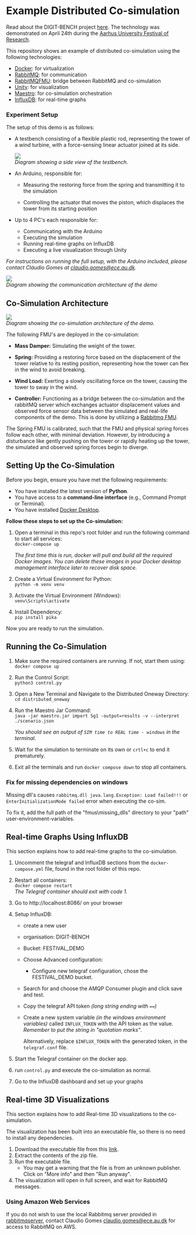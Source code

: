 
# Example Distributed Co-simulation

Read about the DIGIT-BENCH project [here](https://digit.au.dk/research-projects/digit-bench). The technology was demonstrated on April 24th during the [Aarhus University Festival of Research](https://international.au.dk/about/visitors/festivalofresearch).

This repository shows an example of distributed co-simulation using the following technologies:
- [Docker](https://www.docker.com/): for virtualization
- [RabbitMQ](https://www.rabbitmq.com/): for communication
- [RabbitMQFMU](https://github.com/INTO-CPS-Association/fmu-rabbitmq): bridge between RabbitMQ and co-simulation
- [Unity](https://unity.com/): for visualization
- [Maestro](https://github.com/INTO-CPS-Association/maestro): for co-simulation orchestration
- [InfluxDB](https://www.influxdata.com/): for real-time graphs



### Experiment Setup

The setup of this demo is as follows:

- A testbench consisting of a flexible plastic rod, representing the tower of a wind turbine, with a force-sensing linear actuator joined at its side.  

   ![](resources/testbench.png) \
   *Diagram showing a side view of the testbench.*

- An Arduino, responsible for:
   - Measuring the restoring force from the spring and      transmitting it to the simulation
   
   - Controlling the actuator that moves the piston, which displaces the tower from its starting position

- Up to 4 PC's each responsible for:
   - Communicating with the Arduino
   - Executing the simulation 
   - Running real-time graphs on InfluxDB
   - Executing a live visualization through Unity

*For instructions on running the full setup, with the Arduino included, please contact Cláudio Gomes at claudio.gomes@ece.au.dk.*

![](resources/communication_architecture.png) \
*Diagram showing the communication architecture of the demo*


## Co-Simulation Architecture

![](resources/cosim_architecture.png) \
*Diagram showing the co-simulation architecture of the demo.*

The following FMU's are deployed in the co-simulation:

- **Mass Damper:** Simulating the weight of the tower.

- **Spring:** Providing a restoring force based on the displacement of the tower relative to its resting position, representing how the tower can flex in the wind to avoid breaking. 
- **Wind Load:** Exerting a slowly oscillating force on the tower, causing the tower to sway in the wind.  
- **Controller:** Functioning as a bridge between the co-simulation and the rabbitMQ server which exchanges actuator displacement values and observed force sensor data between the simulated and real-life components of the demo. This is done by utilizing a [Rabbitmq FMU](https://github.com/INTO-CPS-Association/fmu-rabbitmq).  

The Spring FMU is calibrated, such that the FMU and physical spring forces follow each other, with minimal deviation. However, by introducing a disturbance like gently pushing on the tower or rapidly heating up the tower, the simulated and observed spring forces begin to diverge. 

## Setting Up the Co-Simulation
Before you begin, ensure you have met the following requirements:

- You have installed the latest version of **Python**.
- You have access to a **command-line interface** (e.g., Command Prompt or Terminal).
- You have installed [Docker Desktop](https://www.docker.com/products/docker-desktop/). 

**Follow these steps to set up the Co-simulation:**

1. Open a terminal in this repo's root folder and run the following command to start all services: \
 `docker-compose up`

   *The first time this is run, docker will pull and build all the required Docker images.
   You can delete these images in your Docker desktop management interface later to recover disk space.*
2. Create a Virtual Environment for Python: \
   `python -m venv venv`
3. Activate the Virtual Environment (Windows): \
   `venv\Scripts\activate`
4. Install Dependency: \
   `pip install pika`

Now you are ready to run the simulation.


## Running the Co-Simulation

1. Make sure the required containers are running. If not, start them using: \
   `docker compose up`
2. Run the Control Script: \
   `python3 control.py`
3. Open a New Terminal and Navigate to the Distributed Oneway Directory: \
   `cd distributed_oneway`
4. Run the Maestro Jar Command: \
   `java -jar maestro.jar import Sg1 -output=results -v --interpret ./scenario.json`

   *You should see an output of `SIM time to REAL time - windows` in the terminal.*
8.  Wait for the simulation to terminate on its own or `crtl+c` to end it prematurely.
9.  Exit all the terminals and run `docker compose down` to stop all containers.

### Fix for missing dependencies on windows
Missing dll's causes `rabbitmq.dll java.lang.Exception: Load failed!!!` or `EnterInitializationMode failed` error when executing the co-sim. 

To fix it, add the full path of the "fmus\missing_dlls" directory to your "path" user-environment-variables. 


## Real-time Graphs Using InfluxDB
This section explains how to add real-time graphs to the co-simulation.

1. Uncomment the telegraf and InfluxDB sections from the `docker-compose.yml` file, found in the root folder of this repo.
2. Restart all containers: \
   `docker compose restart` \
   *The Telegraf container should exit with code 1.*

3. Go to http://localhost:8086/ on your browser
4. Setup InfluxDB:
   - create a new user
   - organisation: DIGIT-BENCH
   - Bucket: FESTIVAL_DEMO

   - Choose Advanced configuration:
      - Configure new telegraf configuration, chose the FESTIVAL_DEMO bucket.
   - Search for and choose the AMQP Consumer plugin and click save and test. 
   - Copy the telegraf API token *(long string ending with `==`)*
   - Create a new system variable *(in the windows environment variables)* called `INFLUX_TOKEN` with the API token as the value. *Remember to put the string in "quotation marks"*. 
   
      Alternatively, replace `$INFLUX_TOKEN` with the generated token, in the `telegraf.conf` file.

5. Start the Telegraf container on the docker app.
6. run `control.py` and execute the co-simulation as normal.
7. Go to the InfluxDB dashboard and set up your graphs


## Real-time 3D Visualizations
This section explains how to add Real-time 3D visualizations to the co-simulation.

The visualization has been built into an executable file, so there is no need to install any dependencies.

1. Download the executable file from this [link](https://filesender.deic.dk/?s=download&token=27ea8928-05aa-4801-9550-2b129450e029).
2. Extract the contents of the zip file.
3. Run the executable file.
   * You may get a warning that the file is from an unknown publisher. Click on "More info" and then "Run anyway".
4. The visualization will open in full screen, and wait for RabbitMQ messages.


### Using Amazon Web Services
If you do not wish to use the local Rabbitmq server provided in [rabbitmqserver](rabbitmqserver), contact Claudio Gomes <claudio.gomes@ece.au.dk> for access to RabbitMQ on AWS.
